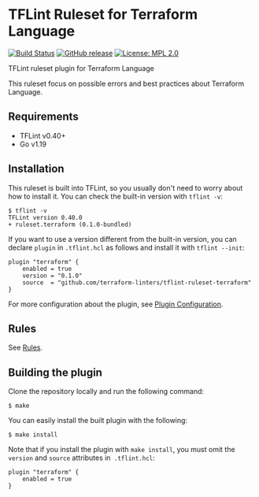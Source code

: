 # TFLint Ruleset for Terraform Language
[![Build Status](https://github.com/terraform-linters/tflint-ruleset-terraform/workflows/build/badge.svg?branch=main)](https://github.com/terraform-linters/tflint-ruleset-terraform/actions)
[![GitHub release](https://img.shields.io/github/release/terraform-linters/tflint-ruleset-terraform.svg)](https://github.com/terraform-linters/tflint-ruleset-terraform/releases/latest)
[![License: MPL 2.0](https://img.shields.io/badge/License-MPL%202.0-blue.svg)](LICENSE)

TFLint ruleset plugin for Terraform Language

This ruleset focus on possible errors and best practices about Terraform Language.

## Requirements

- TFLint v0.40+
- Go v1.19

## Installation

This ruleset is built into TFLint, so you usually don't need to worry about how to install it. You can check the built-in version with `tflint -v`:

```
$ tflint -v
TFLint version 0.40.0
+ ruleset.terraform (0.1.0-bundled)
```

If you want to use a version different from the built-in version, you can declare `plugin` in `.tflint.hcl` as follows and install it with `tflint --init`:

```hcl
plugin "terraform" {
    enabled = true
    version = "0.1.0"
    source  = "github.com/terraform-linters/tflint-ruleset-terraform"
}
```

For more configuration about the plugin, see [Plugin Configuration](docs/configuration.md).

## Rules

See [Rules](docs/rules/README.md).

## Building the plugin

Clone the repository locally and run the following command:

```
$ make
```

You can easily install the built plugin with the following:

```
$ make install
```

Note that if you install the plugin with `make install`, you must omit the `version` and `source` attributes in` .tflint.hcl`:

```hcl
plugin "terraform" {
    enabled = true
}
```
